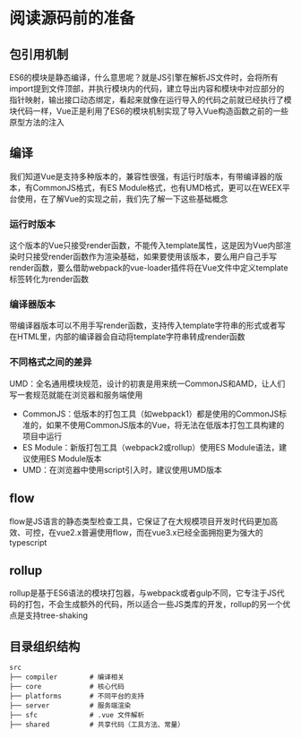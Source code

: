 # 阅读源码前的准备

## 包引用机制

ES6的模块是静态编译，什么意思呢？就是JS引擎在解析JS文件时，会将所有import提到文件顶部，并执行模块内的代码，建立导出内容和模块中对应部分的指针映射，输出接口动态绑定，看起来就像在运行导入的代码之前就已经执行了模块代码一样，Vue正是利用了ES6的模块机制实现了导入Vue构造函数之前的一些原型方法的注入

## 编译

我们知道Vue是支持多种版本的，兼容性很强，有运行时版本，有带编译器的版本，有CommonJS格式，有ES Module格式，也有UMD格式，更可以在WEEX平台使用，在了解Vue的实现之前，我们先了解一下这些基础概念

### 运行时版本

这个版本的Vue只接受render函数，不能传入template属性，这是因为Vue内部渲染时只接受render函数作为渲染基础，如果要使用该版本，要么用户自己手写render函数，要么借助webpack的vue-loader插件将在Vue文件中定义template标签转化为render函数

### 编译器版本

带编译器版本可以不用手写render函数，支持传入template字符串的形式或者写在HTML里，内部的编译器会自动将template字符串转成render函数

### 不同格式之间的差异

UMD：全名通用模块规范，设计的初衷是用来统一CommonJS和AMD，让人们写一套规范就能在浏览器和服务端使用

- CommonJS：低版本的打包工具（如webpack1）都是使用的CommonJS标准的，如果不使用CommonJS版本的Vue，将无法在低版本打包工具构建的项目中运行
- ES Module：新版打包工具（webpack2或rollup）使用ES Module语法，建议使用ES Module版本
- UMD：在浏览器中使用script引入时，建议使用UMD版本

## flow

flow是JS语言的静态类型检查工具，它保证了在大规模项目开发时代码更加高效、可控，在vue2.x普遍使用flow，而在vue3.x已经全面拥抱更为强大的typescript

## rollup

rollup是基于ES6语法的模块打包器，与webpack或者gulp不同，它专注于JS代码的打包，不会生成额外的代码，所以适合一些JS类库的开发，rollup的另一个优点是支持tree-shaking

## 目录组织结构

```
src
├── compiler        # 编译相关 
├── core            # 核心代码 
├── platforms       # 不同平台的支持
├── server          # 服务端渲染
├── sfc             # .vue 文件解析
├── shared          # 共享代码（工具方法、常量）
```